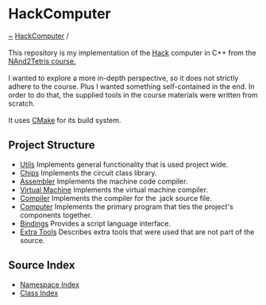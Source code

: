 <a id="hackcomputer"></a>
<h1>HackComputer</h1>
<a href="https://github.com/CharlesCarley/HackComputer#~">~</a>
<a href="index.md#index">HackComputer</a>
<span class="inline-text">/</span>
<span class="bold-text"><b></b></span>
<br/>
<br/>
<span class="inline-text">This repository is my implementation of the </span>
<a href="namespaceHack.md#hack">Hack</a>
<span class="inline-text"> computer in C++ from the </span>
<a href="https://www.coursera.org/learn/build-a-computer#nand2tetris-course.">NAnd2Tetris course.</a>
<br/>
<br/>
<span class="inline-text">
I wanted to explore a more in-depth perspective, so it does not strictly adhere to the course. Plus I wanted something self-contained in the end. In order to do that, the supplied tools in the course materials were written from scratch. </span>
<br/>
<br/>
<span class="inline-text">
It uses </span>
<a href="Hc00.md#hc00">CMake</a>
<span class="inline-text"> for its build system.</span>
<a id="project-structure"></a>
<h2>Project Structure</h2>
<ul>
<li><a href="Hc01.md#hc01">Utils</a>
<span class="inline-text"> Implements general functionality that is used project wide.</span>
</li>
<li><a href="Hc02.md#hc02">Chips</a>
<span class="inline-text"> Implements the circuit class library.</span>
</li>
<li><a href="Hc03.md#hc03">Assembler</a>
<span class="inline-text"> Implements the machine code compiler.</span>
</li>
<li><a href="Hc04.md#hc04">Virtual Machine</a>
<span class="inline-text"> Implements the virtual machine compiler.</span>
</li>
<li><a href="Hc05.md#hc05">Compiler</a>
<span class="inline-text"> Implements the compiler for the .jack source file.</span>
</li>
<li><a href="Hc06.md#hc06">Computer</a>
<span class="inline-text"> Implements the primary program that ties the project&apos;s components together.</span>
</li>
<li><a href="Hc07.md#hc07">Bindings</a>
<span class="inline-text"> Provides a script language interface.</span>
</li>
<li><a href="Hc08.md#hc08">Extra Tools</a>
<span class="inline-text"> Describes extra tools that were used that are not part of the source.</span>
</li>
</ul>
<a id="source-index"></a>
<h2>Source Index</h2>
<ul>
<li><a href="namespace_index.md#namespace-index">Namespace Index</a>
</li>
<li><a href="class_index.md#class-index">Class Index</a>
</li>
</ul>
</div>
</div>
</body>
</html>
